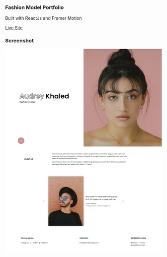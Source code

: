 ### Fashion Model Portfolio

Built with ReactJs and Framer Motion

[Live Site](https://audrey-khaled.netlify.app/)

### Screenshot

![Screenshot](https://github.com/OrekuD/react-fashion-model-portfolio/blob/master/src/assets/screenshot/screenshot.png?raw=true)

